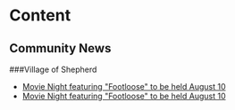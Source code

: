 # Content
## Community News
###Village of Shepherd
* [Movie Night featuring "Footloose" to be held August 10](2016-08-03-Movie-Night-featuring-“Footloose”-to-be-held-August-10.docx.md)
* [Movie Night featuring "Footloose" to be held August 10](2016-08-04-Breakfast-on-the-Farm-event-to-be-held-August-27.docx.md)

